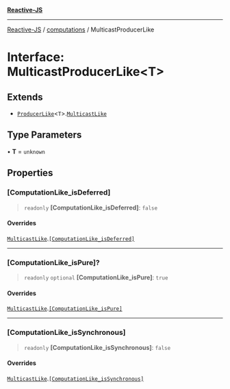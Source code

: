 [**Reactive-JS**](../../README.md)

***

[Reactive-JS](../../README.md) / [computations](../README.md) / MulticastProducerLike

# Interface: MulticastProducerLike\<T\>

## Extends

- [`ProducerLike`](ProducerLike.md)\<`T`\>.[`MulticastLike`](MulticastLike.md)

## Type Parameters

• **T** = `unknown`

## Properties

### \[ComputationLike\_isDeferred\]

> `readonly` **\[ComputationLike\_isDeferred\]**: `false`

#### Overrides

[`MulticastLike`](MulticastLike.md).[`[ComputationLike_isDeferred]`](MulticastLike.md#computationlike_isdeferred)

***

### \[ComputationLike\_isPure\]?

> `readonly` `optional` **\[ComputationLike\_isPure\]**: `true`

#### Overrides

[`MulticastLike`](MulticastLike.md).[`[ComputationLike_isPure]`](MulticastLike.md#computationlike_ispure)

***

### \[ComputationLike\_isSynchronous\]

> `readonly` **\[ComputationLike\_isSynchronous\]**: `false`

#### Overrides

[`MulticastLike`](MulticastLike.md).[`[ComputationLike_isSynchronous]`](MulticastLike.md#computationlike_issynchronous)
